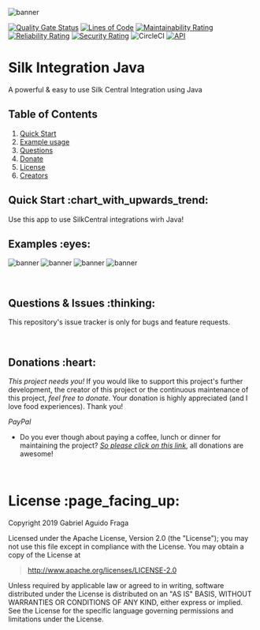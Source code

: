 ![banner](https://raw.github.com/kaapiel/Raw-content/master/Automation-Python/app.png)

[![Quality Gate Status](https://sonarcloud.io/api/project_badges/measure?project=kaapiel_Silk-Integration&metric=alert_status)](https://sonarcloud.io/dashboard?id=kaapiel_Silk-Integration)
[![Lines of Code](https://sonarcloud.io/api/project_badges/measure?project=kaapiel_Silk-Integration&metric=ncloc)](https://sonarcloud.io/dashboard?id=kaapiel_Silk-Integration)
[![Maintainability Rating](https://sonarcloud.io/api/project_badges/measure?project=kaapiel_Silk-Integration&metric=sqale_rating)](https://sonarcloud.io/dashboard?id=kaapiel_Silk-Integration)
[![Reliability Rating](https://sonarcloud.io/api/project_badges/measure?project=kaapiel_Silk-Integration&metric=reliability_rating)](https://sonarcloud.io/dashboard?id=kaapiel_Silk-Integration)
[![Security Rating](https://sonarcloud.io/api/project_badges/measure?project=kaapiel_Silk-Integration&metric=security_rating)](https://sonarcloud.io/dashboard?id=kaapiel_Silk-Integration)
![CircleCI](https://img.shields.io/circleci/build/github/kaapiel/Silk-Integration-Java/master)
[![API](https://img.shields.io/badge/API-26%2B-green.svg?style=flat)](https://android-arsenal.com/api?level=26)

# Silk Integration Java
A powerful & easy to use Silk Central Integration using Java

## Table of Contents
1. [Quick Start](#quick-start)
1. [Example usage](#examples)
1. [Questions](#report)
1. [Donate](#donate)
1. [License](#licence)
1. [Creators](#creators)

<h2 id="quick-start">Quick Start :chart_with_upwards_trend:</h2>
Use this app to use SilkCentral integrations wirh Java!

<br/>

<h2 id="examples">Examples :eyes:</h2>

![banner](https://raw.github.com/kaapiel/Raw-content/master/Automation-Python/app.png)
![banner](https://raw.github.com/kaapiel/Raw-content/master/Automation-Python/app.png)
![banner](https://raw.github.com/kaapiel/Raw-content/master/Automation-Python/app.png)
![banner](https://raw.github.com/kaapiel/Raw-content/master/Automation-Python/app.png)

<br/>

<h2 id="report">Questions & Issues :thinking:</h2>

This repository's issue tracker is only for bugs and feature requests.  

<br/>

<h2 id="donate">Donations :heart:</h2>

*This project needs you!* If you would like to support this project's further development, the creator of this project or the continuous maintenance of this project, *feel free to donate*. Your donation is highly appreciated (and I love food experiences). Thank you!

*PayPal*

- Do you ever though about paying a coffee, lunch or dinner for maintaining the project? [*So please click on this link*](https://www.paypal.com/cgi-bin/webscr?cmd=_donations&business=gabriel_aguido@hotmail.com&lc=US&item_name=Donation+to+Wearever+You+Are+Android+Maintenance&no_note=0&cn=&currency_code=USD&bn=PP-DonationsBF:btn_donateCC_LG.gif:NonHosted), all donations are awesome!

<br/>

<h1 id="license">License :page_facing_up:</h1>

Copyright 2019 Gabriel Aguido Fraga

Licensed under the Apache License, Version 2.0 (the "License");
you may not use this file except in compliance with the License.
You may obtain a copy of the License at

> http://www.apache.org/licenses/LICENSE-2.0

Unless required by applicable law or agreed to in writing, software
distributed under the License is distributed on an "AS IS" BASIS,
WITHOUT WARRANTIES OR CONDITIONS OF ANY KIND, either express or implied.
See the License for the specific language governing permissions and
limitations under the License.

<br/>

